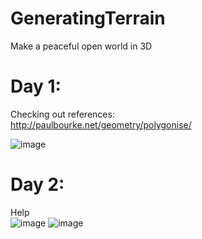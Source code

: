 # GeneratingTerrain
Make a peaceful open world in 3D

# Day 1:
Checking out references: <br />
http://paulbourke.net/geometry/polygonise/ <br />

![image](https://user-images.githubusercontent.com/63902542/166130535-5912b393-0b55-4489-925f-bf0c3047ffec.png)

# Day 2:
Help <br />
![image](https://user-images.githubusercontent.com/63902542/166137308-d3052186-26ec-48fe-b0de-8c00bd86c344.png)
![image](https://user-images.githubusercontent.com/63902542/166137618-e25da6e6-0ffe-4dd3-897d-69f05cfbe2af.png)
